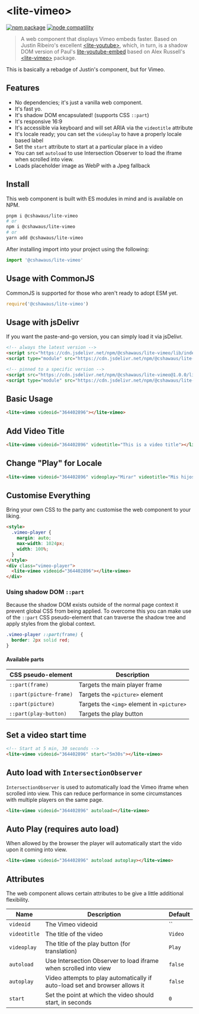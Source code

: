 # \<lite-vimeo\>

<p>
  <a href="https://npmjs.com/package/@cshawaus/lite-vimeo"><img src="https://img.shields.io/npm/v/@cshawaus/lite-vimeo.svg" alt="npm package"></a>
  <a href="https://nodejs.org/en/about/releases/"><img src="https://img.shields.io/node/v/@cshawaus/lite-vimeo.svg" alt="node compatility"></a>
</p>

> A web component that displays Vimeo embeds faster. Based on Justin Ribeiro's excellent [\<lite-youtube\>](https://github.com/justinribeiro/lite-youtube), which, in turn, is a shadow DOM version of Paul's [lite-youtube-embed](https://github.com/paulirish/lite-youtube-embed) based on Alex Russell's [\<lite-vimeo\>](https://github.com/cshawaus/lite-vimeo/) package.

This is basically a rebadge of Justin's component, but for Vimeo.

## Features

- No dependencies; it's just a vanilla web component.
- It's fast yo.
- It's shadow DOM encapsulated! (supports CSS `::part`)
- It's responsive 16:9
- It's accessible via keyboard and will set ARIA via the `videotitle` attribute
- It's locale ready; you can set the `videoplay` to have a properly locale based label
- Set the `start` attribute to start at a particular place in a video
- You can set `autoload` to use Intersection Observer to load the iframe when scrolled into view.
- Loads placeholder image as WebP with a Jpeg fallback

## Install

This web component is built with ES modules in mind and is
available on NPM.

```sh
pnpm i @cshawaus/lite-vimeo
# or
npm i @cshawaus/lite-vimeo
# or
yarn add @cshawaus/lite-vimeo
```

After installing import into your project using the following:

```js
import '@cshawaus/lite-vimeo'
```

## Usage with CommonJS

CommonJS is supported for those who aren't ready to adopt ESM yet.

```js
require('@cshawaus/lite-vimeo')
```

## Usage with jsDelivr

If you want the paste-and-go version, you can simply load it via jsDelivr.

```html
<!-- always the latest version -->
<script src="https://cdn.jsdelivr.net/npm/@cshawaus/lite-vimeo/lib/index.js"></script>
<script type="module" src="https://cdn.jsdelivr.net/npm/@cshawaus/lite-vimeo/lib/index.esm.js"></script>

<!-- pinned to a specific version -->
<script src="https://cdn.jsdelivr.net/npm/@cshawaus/lite-vimeo@1.0.0/lib/index.js"></script>
<script type="module" src="https://cdn.jsdelivr.net/npm/@cshawaus/lite-vimeo@1.0.0/lib/index.esm.js"></script>
```

## Basic Usage

```html
<lite-vimeo videoid="364402896"></lite-vimeo>
```

## Add Video Title

```html
<lite-vimeo videoid="364402896" videotitle="This is a video title"></lite-vimeo>
```

## Change "Play" for Locale</h3>

```html
<lite-vimeo videoid="364402896" videoplay="Mirar" videotitle="Mis hijos se burlan de mi español"></lite-vimeo>
```

## Customise Everything

Bring your own CSS to the party anc customise the web component to your liking.

```html
<style>
  .vimeo-player {
    margin: auto;
    max-width: 1024px;
    width: 100%;
  }
</style>
<div class="vimeo-player">
  <lite-vimeo videoid="364402896"></lite-vimeo>
</div>
```

### Using shadow DOM `::part`

Because the shadow DOM exists outside of the normal page context it prevent global CSS from being applied. To overcome this you can make use of the `::part` CSS pseudo-element that can traverse the shadow tree and apply styles from the global context.

```css
.vimeo-player ::part(frame) {
  border: 2px solid red;
}
```

#### Available parts

| CSS pseudo-element      | Description                                |
| ----------------------- | ------------------------------------------ |
| `::part(frame)`         | Targets the main player frame              |
| `::part(picture-frame)` | Targets the `<picture>` element            |
| `::part(picture)`       | Targets the `<img>` element in `<picture>` |
| `::part(play-button)`   | Targets the play button                    |

## Set a video start time

```html
<!-- Start at 5 min, 30 seconds -->
<lite-vimeo videoid="364402896" start="5m30s"></lite-vimeo>
```

## Auto load with `IntersectionObserver`

`IntersectionObserver` is used to automatically load the Vimeo iframe when scrolled into view. This can reduce performance in some circumstances with multiple players on the same page.

```html
<lite-vimeo videoid="364402896" autoload></lite-vimeo>
```

## Auto Play (requires auto load)

When allowed by the browser the player will automatically start the vido upon it coming into view.

```html
<lite-vimeo videoid="364402896" autoload autoplay></lite-vimeo>
```

## Attributes

The web component allows certain attributes to be give a little additional
flexibility.

| Name         | Description                                                                 | Default |
| ------------ | --------------------------------------------------------------------------- | ------- |
| `videoid`    | The Vimeo videoid                                                           | ``      |
| `videotitle` | The title of the video                                                      | `Video` |
| `videoplay`  | The title of the play button (for translation)                              | `Play`  |
| `autoload`   | Use Intersection Observer to load iframe when scrolled into view            | `false` |
| `autoplay`   | Video attempts to play automatically if auto-load set and browser allows it | `false` |
| `start`      | Set the point at which the video should start, in seconds                   | `0`     |
